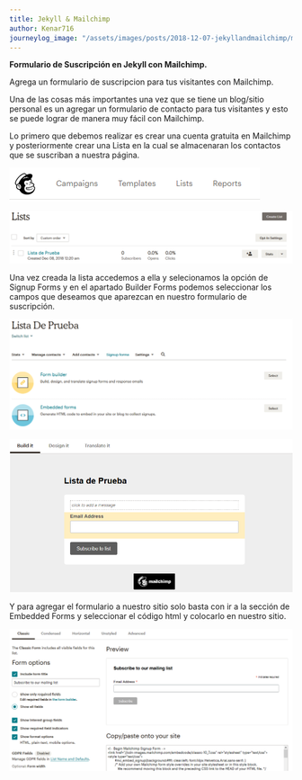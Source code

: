 ```yaml
---
title: Jekyll & Mailchimp
author: Kenar716
journeylog_image: "/assets/images/posts/2018-12-07-jekyllandmailchimp/mailchimp_logo.png"
---
```


**Formulario de Suscripción en Jekyll con Mailchimp.**

Agrega un formulario de suscripcion para tus visitantes con Mailchimp.

Una de las cosas más importantes una vez que se tiene un blog/sitio personal es un agregar un formulario de contacto para tus visitantes y esto se puede lograr de manera muy fácil con Mailchimp.

Lo primero que debemos realizar es crear una cuenta gratuita en Mailchimp y posteriormente crear una Lista en la cual se almacenaran los contactos que se suscriban a nuestra página.

![](/assets\images\posts\2018-12-07-jekyllandmailchimp\mailchimp_menu.png)

![](/assets\images\posts\2018-12-07-jekyllandmailchimp\mailchimp_list.png)

Una vez creada la lista accedemos a ella y selecionamos la opción de Signup Forms y en el apartado Builder Forms podemos seleccionar los campos que deseamos que aparezcan en nuestro formulario de suscripción.

![](/assets\images\posts\2018-12-07-jekyllandmailchimp\mailchimp_signupforms.png)

![](/assets\images\posts\2018-12-07-jekyllandmailchimp\mailchimp_signupforms_builder.png)

Y para agregar el formulario a nuestro sitio solo basta con ir a la sección de Embedded Forms y seleccionar el código html y colocarlo en nuestro sitio.

![](/assets\images\posts\2018-12-07-jekyllandmailchimp\mailchimp_signupforms_embedded.png)